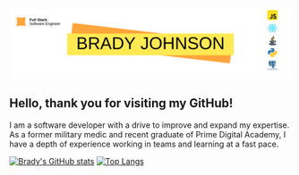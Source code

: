 ![Banner](bradyJohnsonGitHubBanner.png)

## **Hello, thank you for visiting my GitHub!**

I am a software developer with a drive to improve and expand my expertise. As a former military medic and recent graduate of Prime Digital Academy, I have a depth of experience working in teams and learning at a fast pace.

[![Brady's GitHub stats](https://github-readme-stats.vercel.app/api?username=BPJ94487)](https://github.com/BPJ94487/github-readme-stats)   [![Top Langs](https://github-readme-stats.vercel.app/api/top-langs/?username=BPJ94487)](https://github.com/BPJ94487/github-readme-stats)




